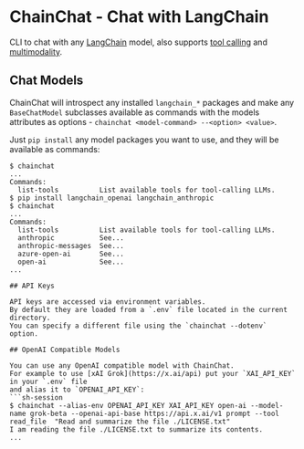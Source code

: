 # ChainChat - Chat with LangChain

CLI to chat with any [LangChain](https://python.langchain.com/docs/introduction/) model,
also supports [tool calling](https://python.langchain.com/docs/integrations/tools/)
and [multimodality](https://python.langchain.com/docs/concepts/multimodality/).

## Chat Models

ChainChat will introspect any installed `langchain_*` packages and make any `BaseChatModel` subclasses
available as commands with the models attributes as options - `chainchat <model-command> --<option> <value>`.

Just `pip install` any model packages you want to use, and they will be available as commands:
```sh-session
$ chainchat
...
Commands:
  list-tools          List available tools for tool-calling LLMs.
$ pip install langchain_openai langchain_anthropic
$ chainchat
...
Commands:
  list-tools          List available tools for tool-calling LLMs.
  anthropic           See...
  anthropic-messages  See...
  azure-open-ai       See...
  open-ai             See...
...

## API Keys

API keys are accessed via environment variables.
By default they are loaded from a `.env` file located in the current directory.
You can specify a different file using the `chainchat --dotenv` option.

## OpenAI Compatible Models

You can use any OpenAI compatible model with ChainChat.
For example to use [xAI Grok](https://x.ai/api) put your `XAI_API_KEY` in your `.env` file
and alias it to `OPENAI_API_KEY`:
```sh-session
$ chainchat --alias-env OPENAI_API_KEY XAI_API_KEY open-ai --model-name grok-beta --openai-api-base https://api.x.ai/v1 prompt --tool read_file  "Read and summarize the file ./LICENSE.txt"
I am reading the file ./LICENSE.txt to summarize its contents.
...
```